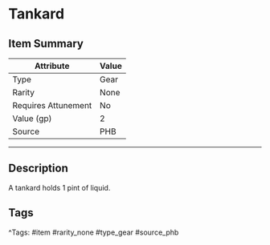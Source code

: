 # Tankard

## Item Summary

| Attribute            | Value                        |
|----------------------|------------------------------|
| Type                 | Gear |
| Rarity               | None             |
| Requires Attunement  | No                |
| Value (gp)           | 2    |
| Source               | PHB |

---

## Description

A tankard holds 1 pint of liquid.

## Tags

^Tags: #item #rarity_none #type_gear #source_phb